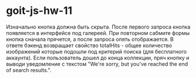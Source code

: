 # goit-js-hw-11

Изначально кнопка должна быть скрыта. После первого запроса кнопка появляется в интерфейсе под
галереей. При повторном сабмите формы кнопка сначала прячется, а после запроса опять отображается. В
ответе бэкенд возвращает свойство totalHits - общее количество изображений которые подошли под
критерий поиска (для бесплатного аккаунта). Если пользователь дошел до конца коллекции, пряч кнопку
и выводи уведомление с текстом "We're sorry, but you've reached the end of search results.".

